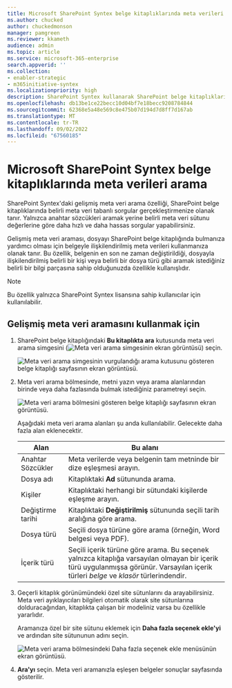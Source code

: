 ```yaml
---
title: Microsoft SharePoint Syntex belge kitaplıklarında meta verileri arama
ms.author: chucked
author: chuckedmonson
manager: pamgreen
ms.reviewer: kkameth
audience: admin
ms.topic: article
ms.service: microsoft-365-enterprise
search.appverid: ''
ms.collection:
- enabler-strategic
- m365initiative-syntex
ms.localizationpriority: high
description: SharePoint Syntex kullanarak SharePoint belge kitaplıklarındaki öğeleri bulmak için gelişmiş meta veri aramasını kullanmayı ve özel site sütunlarını aramayı öğrenin.
ms.openlocfilehash: db13be1ce22becc10d04bf7e18becc9208784844
ms.sourcegitcommit: 62368e5a48e569c8e475b07d194d7d8ff7d167ab
ms.translationtype: MT
ms.contentlocale: tr-TR
ms.lasthandoff: 09/02/2022
ms.locfileid: "67560185"
---
```

# <a name="search-for-metadata-in-document-libraries-in-microsoft-sharepoint-syntex"></a>Microsoft SharePoint Syntex belge kitaplıklarında meta verileri arama

SharePoint Syntex'daki gelişmiş meta veri arama özelliği, SharePoint belge kitaplıklarında belirli meta veri tabanlı sorgular gerçekleştirmenize olanak tanır. Yalnızca anahtar sözcükleri aramak yerine belirli meta veri sütunu değerlerine göre daha hızlı ve daha hassas sorgular yapabilirsiniz.

Gelişmiş meta veri araması, dosyayı SharePoint belge kitaplığında bulmanıza yardımcı olması için belgeyle ilişkilendirilmiş meta verileri kullanmanıza olanak tanır. Bu özellik, belgenin en son ne zaman değiştirildiği, dosyayla ilişkilendirilmiş belirli bir kişi veya belirli bir dosya türü gibi aramak istediğiniz belirli bir bilgi parçasına sahip olduğunuzda özellikle kullanışlıdır.

> [!NOTE]
> Bu özellik yalnızca SharePoint Syntex lisansına sahip kullanıcılar için kullanılabilir. 

## <a name="to-use-advanced-metadata-search"></a>Gelişmiş meta veri aramasını kullanmak için

1. SharePoint belge kitaplığındaki **Bu kitaplıkta ara** kutusunda meta veri arama simgesini (![Meta veri arama simgesinin](../media/content-understanding/metadata-search-icon.png) ekran görüntüsü) seçin.

    ![Meta veri arama simgesinin vurgulandığı arama kutusunu gösteren belge kitaplığı sayfasının ekran görüntüsü.](../media/content-understanding/metadata-search-box.png)

2. Meta veri arama bölmesinde, metni yazın veya arama alanlarından birinde veya daha fazlasında bulmak istediğiniz parametreyi seçin.

    ![Meta veri arama bölmesini gösteren belge kitaplığı sayfasının ekran görüntüsü.](../media/content-understanding/metadata-search-pane.png)

   Aşağıdaki meta veri arama alanları şu anda kullanılabilir. Gelecekte daha fazla alan eklenecektir.

   |Alan    |Bu alanı  |
   |---------|---------|
   |Anahtar Sözcükler |Meta verilerde veya belgenin tam metninde bir dize eşleşmesi arayın. |
   |Dosya adı     |Kitaplıktaki **Ad** sütununda arama.          |
   |Kişiler   |Kitaplıktaki herhangi bir sütundaki kişilerde eşleşme arayın.   |
   |Değiştirme tarihi |Kitaplıktaki **Değiştirilmiş** sütununda seçili tarih aralığına göre arama.         |
   |Dosya türü     |Seçili dosya türüne göre arama (örneğin, Word belgesi veya PDF).        |
   |İçerik türü  |Seçili içerik türüne göre arama. Bu seçenek yalnızca kitaplığa varsayılan olmayan bir içerik türü uygulanmışsa görünür. Varsayılan içerik türleri *belge* ve *klasör* türlerindendir.        |

3. Geçerli kitaplık görünümündeki özel site sütunlarını da arayabilirsiniz. Meta veri ayıklayıcıları bilgileri otomatik olarak site sütunlarına dolduracağından, kitaplıkta çalışan bir modeliniz varsa bu özellikle yararlıdır.  

    Aramanıza özel bir site sütunu eklemek için **Daha fazla seçenek ekle'yi** ve ardından site sütununun adını seçin.

    ![Meta veri arama bölmesindeki Daha fazla seçenek ekle menüsünün ekran görüntüsü.](../media/content-understanding/metadata-search-add-more-options.png)

4. **Ara'yı** seçin. Meta veri aramanızla eşleşen belgeler sonuçlar sayfasında gösterilir. 
